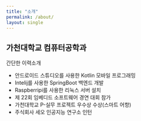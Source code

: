 ```yaml
---
title: "소개"
permalink: /about/
layout: single
---
```


## 가천대학교 컴퓨터공학과

간단한 이력소개

* 안드로이드 스튜디오를 사용한 Kotlin 모바일 프로그래밍 <br/>
* Intelij를 사용한 SpringBoot 백엔드 개발 <br/>
* Raspberripi를 사용한 리눅스 서버 설치 <br/>
* 제 22회 임베디드 소프트웨어 경연 대회 참가 <br/>
* 가천대학교 P-실무 프로젝트 우수상 수상(스마트 어항) <br/>
* 주식회사 세오 인공지능 연구소 인턴